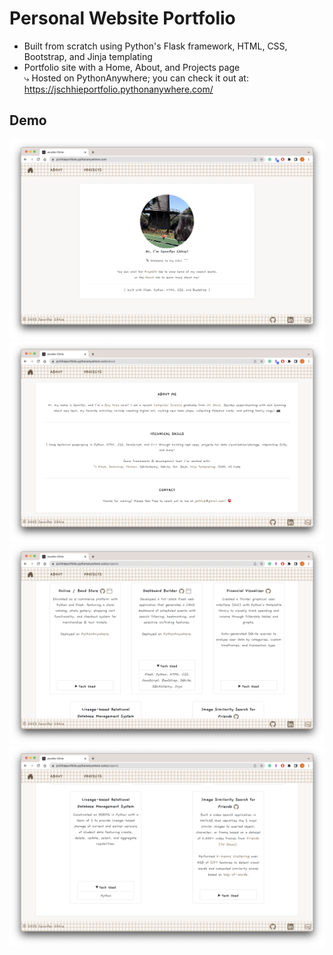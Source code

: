 # Personal Website Portfolio

* Built from scratch using Python's Flask framework, HTML, CSS, Bootstrap, and Jinja templating
* Portfolio site with a Home, About, and Projects page
<br>⤷ Hosted on PythonAnywhere; you can check it out at: https://jschhieportfolio.pythonanywhere.com/ 

## Demo
<img src="https://github.com/jschhie/portfolio/blob/main/demo/home.png" alt="Personal website portfolio Home Page">

<img src="https://github.com/jschhie/portfolio/blob/main/demo/about.png" alt="About Page">

<img src="https://github.com/jschhie/portfolio/blob/main/demo/projects1.png" alt="Projects Page, with project descriptions and links">

<img src="https://github.com/jschhie/portfolio/blob/main/demo/projects2.png" alt="Projects Page (continued), with additional project descriptions and links">
